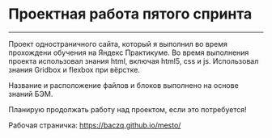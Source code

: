 # Проектная работа пятого спринта
------------------------------------      

Проект одностраничного сайта, который я выполнил во время прохождени обучения на Яндекс Практикуме. Во время выполнения проекта использовал знания html, включая html5, css и js. Использовал знания Gridbox и flexbox при вёрстке.

Название и расположение файлов и блоков выполнено на основе знаний БЭМ.

Планирую продолжать работу над проектом, если это потребуется!

Рабочая страничка: https://baczq.github.io/mesto/